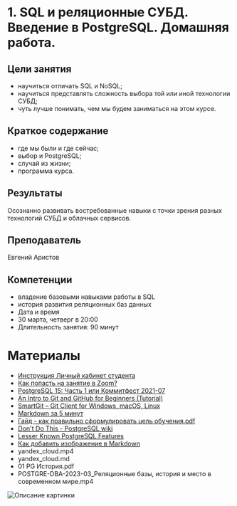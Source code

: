 # 1. SQL и реляционные СУБД. Введение в PostgreSQL. Домашняя работа.

## Цели занятия
* научиться отличать SQL и NoSQL;
* научиться представлять сложность выбора той или иной технологии СУБД;
* чуть лучше понимать, чем мы будем заниматься на этом курсе.

## Краткое содержание
* где мы были и где сейчас;
* выбор и PostgreSQL;
* случай из жизни;
* программа курса.

## Результаты
Осознанно развивать востребованные навыки с точки зрения разных технологий СУБД и облачных сервисов.

## Преподаватель
Евгений Аристов

## Компетенции
* владение базовыми навыками работы в SQL
* история развития реляционных баз данных
* Дата и время
* 30 марта, четверг в 20:00
* Длительность занятия: 90 минут


# Материалы

- [Инструкция Личный кабинет студента](https://docs.google.com/presentation/d/17fs6RI_Aqc58eMbmvK6Ww-DYXL-U2O4lbG6LaHvkmjc/edit?usp=sharing)
- [Как попасть на занятие в Zoom?](https://docs.google.com/presentation/d/1I43BcOz4BgNZcovmA3ypz7jB_583nb8ADXb5PmA2ELg/edit?usp=sharing)
- [PostgreSQL 15: Часть 1 или Коммитфест 2021-07](https://habr.com/ru/company/postgrespro/blog/572782/)
- [An Intro to Git and GitHub for Beginners (Tutorial)](https://product.hubspot.com/blog/git-and-github-tutorial-for-beginners)
- [SmartGit – Git Client for Windows, macOS, Linux](https://www.syntevo.com/smartgit/)
- [Markdown за 5 минут](https://htmlacademy.ru/blog/articles/markdown)
- [Гайд - как правильно сформулировать цель обучения.pdf](https://cdn.otus.ru/media/private/1e/c4/Гайд___как_правильно_сформулировать_цель_обучения-301039-1ec468.pdf?hash=aB9F-N3P7SXn3juFm-_TBg&expires=1680744099)
- [Don't Do This - PostgreSQL wiki](https://wiki.postgresql.org/wiki/Don't_Do_This)
- [Lesser Known PostgreSQL Features](https://hakibenita.com/postgresql-unknown-features?ref=refind)
- [Как добавить изображение в Markdown](https://denshub.com/ru/hugo-post-insert-image/)
- yandex_cloud.mp4
- yandex_cloud.md
- 01 PG История.pdf
- POSTGRE-DBA-2023-03_Реляционные базы, история и место в современном мире.mp4

<image src="/2_Postgre_SQL_Intro/01_DBMS_History.jpg" alt="Описание картинки">
